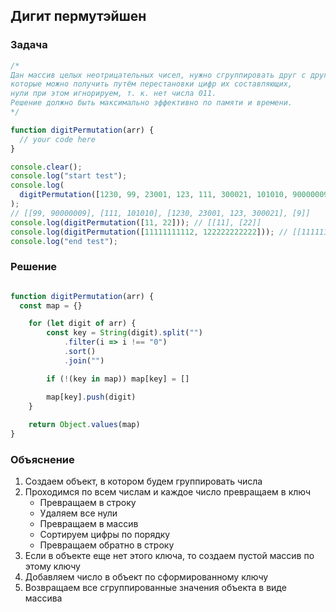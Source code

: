 
## Дигит пермутэйшен

### Задача

```js
/*
Дан массив целых неотрицательных чисел, нужно сгруппировать друг с другом числа,
которые можно получить путём перестановки цифр их составляющих,
нули при этом игнорируем, т. к. нет числа 011.
Решение должно быть максимально эффективно по памяти и времени.
*/

function digitPermutation(arr) {
  // your code here
}

console.clear();
console.log("start test");
console.log(
  digitPermutation([1230, 99, 23001, 123, 111, 300021, 101010, 90000009, 9])
);
// [[99, 90000009], [111, 101010], [1230, 23001, 123, 300021], [9]]
console.log(digitPermutation([11, 22])); // [[11], [22]]
console.log(digitPermutation([11111111112, 122222222222])); // [[11111111112], [122222222222]]
console.log("end test");
```

### Решение

```js

function digitPermutation(arr) {
  const map = {}

	for (let digit of arr) {
		const key = String(digit).split("")
			.filter(i => i !== "0")
			.sort()
			.join("")

		if (!(key in map)) map[key] = []

		map[key].push(digit)
	}
	
	return Object.values(map)
}

```

### Объяснение

1. Создаем объект, в котором будем группировать числа
2. Проходимся по всем числам и каждое число превращаем в ключ
    - Превращаем в строку
    - Удаляем все нули
    - Превращаем в массив
    - Сортируем цифры по порядку
    - Превращаем обратно в строку
3. Если в объекте еще нет этого ключа, то создаем пустой массив по этому ключу
4. Добавляем число в объект по сформированному ключу
5. Возвращаем все сгруппированные значения объекта в виде массива

